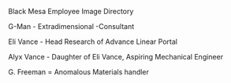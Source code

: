 Black Mesa Employee Image Directory

G-Man - Extradimensional -Consultant

Eli Vance - Head Research of Advance Linear Portal 

Alyx Vance - Daughter of Eli Vance, Aspiring Mechanical Engineer

G. Freeman = Anomalous Materials handler
